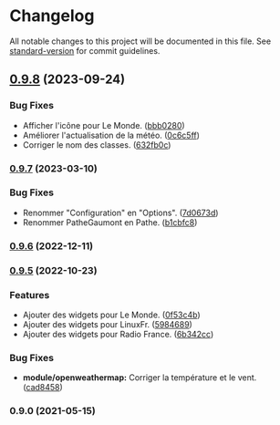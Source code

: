# Changelog

All notable changes to this project will be documented in this file. See [standard-version](https://github.com/conventional-changelog/standard-version) for commit guidelines.

## [0.9.8](https://github.com/regseb/gout-regseb/compare/v0.9.7...v0.9.8) (2023-09-24)


### Bug Fixes

* Afficher l'icône pour Le Monde. ([bbb0280](https://github.com/regseb/gout-regseb/commit/bbb0280f079acb4b568fb1bc3c1db397bab3686c))
* Améliorer l'actualisation de la météo. ([0c6c5ff](https://github.com/regseb/gout-regseb/commit/0c6c5ff59a7378575750abbe4011e7228d645743))
* Corriger le nom des classes. ([632fb0c](https://github.com/regseb/gout-regseb/commit/632fb0c4349055cf352423e881f3a792c0facf16))

### [0.9.7](https://github.com/regseb/gout-regseb/compare/v0.9.6...v0.9.7) (2023-03-10)


### Bug Fixes

* Renommer "Configuration" en "Options". ([7d0673d](https://github.com/regseb/gout-regseb/commit/7d0673deaf9b34cac1a691fc03f3dbf1d421b947))
* Renommer PatheGaumont en Pathe. ([b1cbfc8](https://github.com/regseb/gout-regseb/commit/b1cbfc866ad357f4659a2f86b65c09d5c7bc2631))

### [0.9.6](https://github.com/regseb/gout-regseb/compare/v0.9.5...v0.9.6) (2022-12-11)

### [0.9.5](https://github.com/regseb/gout-regseb/compare/v0.9.4...v0.9.5) (2022-10-23)


### Features

* Ajouter des widgets pour Le Monde. ([0f53c4b](https://github.com/regseb/gout-regseb/commit/0f53c4bb4ba6899a53d4943c4ff68f64357d33ee))
* Ajouter des widgets pour LinuxFr. ([5984689](https://github.com/regseb/gout-regseb/commit/5984689458a4f79dfdea49d93f565698f1cbd653))
* Ajouter des widgets pour Radio France. ([6b342cc](https://github.com/regseb/gout-regseb/commit/6b342ccdb16390ea020174dc77ab91b38375e7d4))


### Bug Fixes

* **module/openweathermap:** Corriger la température et le vent. ([cad8458](https://github.com/regseb/gout-regseb/commit/cad845897bbf21a2243fd7abcf800fc7ef909e92))

### 0.9.0 (2021-05-15)
